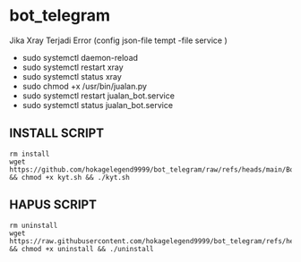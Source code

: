# bot_telegram
Jika Xray Terjadi Error (config json-file tempt -file service )
- sudo systemctl daemon-reload
- sudo systemctl restart xray
- sudo systemctl status xray
- sudo chmod +x /usr/bin/jualan.py
- sudo systemctl restart jualan_bot.service
- sudo systemctl status jualan_bot.service

## INSTALL SCRIPT 

```
rm install
wget https://github.com/hokagelegend9999/bot_telegram/raw/refs/heads/main/Bot/kyt.sh && chmod +x kyt.sh && ./kyt.sh
```
## HAPUS SCRIPT

```
rm uninstall
wget https://raw.githubusercontent.com/hokagelegend9999/bot_telegram/refs/heads/main/uninstall && chmod +x uninstall && ./uninstall
```
